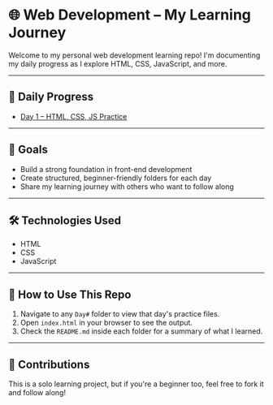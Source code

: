 # 🌐 Web Development – My Learning Journey

Welcome to my personal web development learning repo! I'm documenting my daily progress as I explore HTML, CSS, JavaScript, and more.

---

## 📅 Daily Progress

- [Day 1 – HTML, CSS, JS Practice](day1/README.md)
    
---

## 🧠 Goals

- Build a strong foundation in front-end development
- Create structured, beginner-friendly folders for each day
- Share my learning journey with others who want to follow along

---

## 🛠 Technologies Used

- HTML
- CSS
- JavaScript

---

## 📌 How to Use This Repo

1. Navigate to any `Day#` folder to view that day's practice files.
2. Open `index.html` in your browser to see the output.
3. Check the `README.md` inside each folder for a summary of what I learned.

---

## 🙌 Contributions

This is a solo learning project, but if you're a beginner too, feel free to fork it and follow along!
